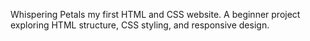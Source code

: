 Whispering Petals my first HTML and CSS website.
A beginner project exploring HTML structure, CSS styling, and responsive design.
